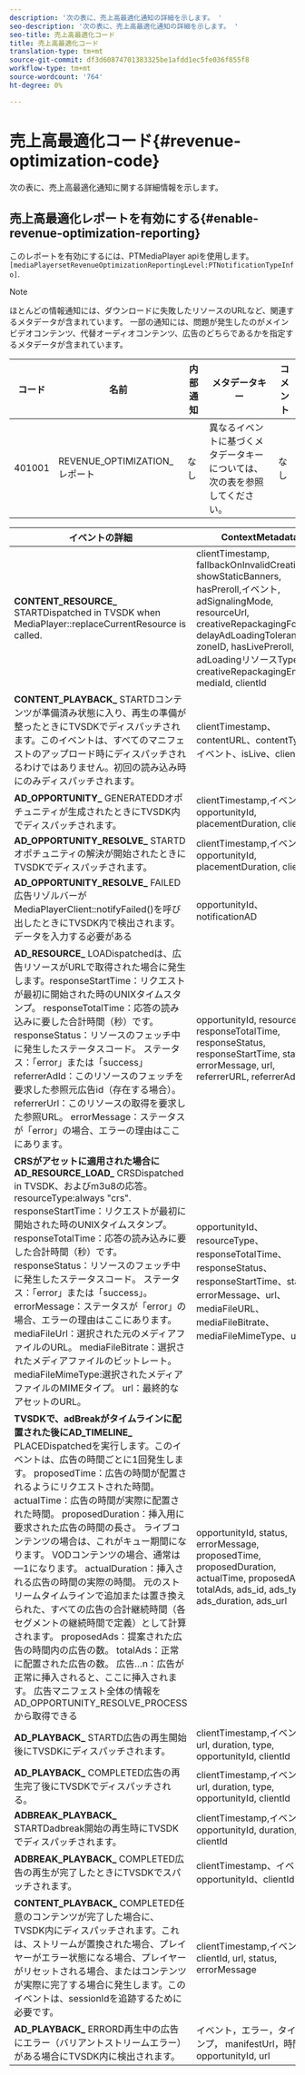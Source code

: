 ```yaml
---
description: '次の表に、売上高最適化通知の詳細を示します。 '
seo-description: '次の表に、売上高最適化通知の詳細を示します。 '
seo-title: 売上高最適化コード
title: 売上高最適化コード
translation-type: tm+mt
source-git-commit: df3d60874701383325be1afdd1ec5fe036f855f8
workflow-type: tm+mt
source-wordcount: '764'
ht-degree: 0%

---
```



# 売上高最適化コード{#revenue-optimization-code}

次の表に、売上高最適化通知に関する詳細情報を示します。

## 売上高最適化レポートを有効にする{#enable-revenue-optimization-reporting}

このレポートを有効にするには、PTMediaPlayer apiを使用します。`[mediaPlayersetRevenueOptimizationReportingLevel:PTNotificationTypeInfo]`.

>[!NOTE]
>
>ほとんどの情報通知には、ダウンロードに失敗したリソースのURLなど、関連するメタデータが含まれています。 一部の通知には、問題が発生したのがメインビデオコンテンツ、代替オーディオコンテンツ、広告のどちらであるかを指定するメタデータが含まれています。

| コード | 名前 | 内部通知 | メタデータキー | コメント |
|---|---|---|---|---|
| 401001 | REVENUE_OPTIMIZATION_レポート | なし | 異なるイベントに基づくメタデータキーについては、次の表を参照してください。 | なし |

| イベントの詳細 | ContextMetadata |
|---|---|
| **CONTENT_RESOURCE_** STARTDispatched in TVSDK when MediaPlayer::replaceCurrentResource is called. | clientTimestamp, fallbackOnInvalidCreative, showStaticBanners, hasPreroll,イベント, adSignalingMode, resourceUrl, creativeRepackagingFormat, delayAdLoadingTolerance, zoneID, hasLivePreroll, adLoadingリソースType, creativeRepackagingEnabled, mediaId, clientId |
| **CONTENT_PLAYBACK_** STARTDコンテンツが準備済み状態に入り、再生の準備が整ったときにTVSDKでディスパッチされます。このイベントは、すべてのマニフェストのアップロード時にディスパッチされるわけではありません。初回の読み込み時にのみディスパッチされます。 | clientTimestamp、contentURL、contentType、イベント、isLive、clientID |
| **AD_OPPORTUNITY_** GENERATEDDオポチュニティが生成されたときにTVSDK内でディスパッチされます。 | clientTimestamp,イベント, opportunityId, placementDuration, clientId |
| **AD_OPPORTUNITY_RESOLVE_** STARTDオポチュニティの解決が開始されたときにTVSDKでディスパッチされます。 | clientTimestamp,イベント, opportunityId, placementDuration, clientId |
| **AD_OPPORTUNITY_RESOLVE_** FAILED広告リゾルバーがMediaPlayerClient::notifyFailed()を呼び出したときにTVSDK内で検出されます。データを入力する必要がある | opportunityId、notificationAD |
| **AD_RESOURCE_** LOADispatchedは、広告リソースがURLで取得された場合に発生します。responseStartTime：リクエストが最初に開始された時のUNIXタイムスタンプ。 responseTotalTime：応答の読み込みに要した合計時間（秒）です。 responseStatus：リソースのフェッチ中に発生したステータスコード。 ステータス：「error」または「success」 referrerAdId：このリソースのフェッチを要求した参照元広告id（存在する場合）。 referrerUrl：このリソースの取得を要求した参照URL。 errorMessage：ステータスが「error」の場合、エラーの理由はここにあります。 | opportunityId, resourceType, responseTotalTime, responseStatus, responseStartTime, status, errorMessage, url, referrerURL, referrerAdId |
| **CRSがアセットに適用された場合にAD_RESOURCE_LOAD_** CRSDispatched in TVSDK、およびm3u8の応答。resourceType:always &quot;crs&quot;. responseStartTime：リクエストが最初に開始された時のUNIXタイムスタンプ。 responseTotalTime：応答の読み込みに要した合計時間（秒）です。 responseStatus：リソースのフェッチ中に発生したステータスコード。 ステータス：「error」または「success」。 errorMessage：ステータスが「error」の場合、エラーの理由はここにあります。 mediaFileUrl：選択された元のメディアファイルのURL。 mediaFileBitrate：選択されたメディアファイルのビットレート。 mediaFileMimeType:選択されたメディアファイルのMIMEタイプ。 url：最終的なアセットのURL。 | opportunityId、resourceType、responseTotalTime、responseStatus、responseStartTime、status、errorMessage、url、mediaFileURL、mediaFileBitrate、mediaFileMimeType、url |
| **TVSDKで、adBreakがタイムラインに配置された後にAD_TIMELINE_** PLACEDispatchedを実行します。このイベントは、広告の時間ごとに1回発生します。 proposedTime：広告の時間が配置されるようにリクエストされた時間。 actualTime：広告の時間が実際に配置された時間。 proposedDuration：挿入用に要求された広告の時間の長さ。 ライブコンテンツの場合は、これがキュー期間になります。 VODコンテンツの場合、通常は —1になります。 actualDuration：挿入される広告の時間の実際の時間。 元のストリームタイムラインで追加または置き換えられた、すべての広告の合計継続時間（各セグメントの継続時間で定義）として計算されます。 proposedAds：提案された広告の時間内の広告の数。 totalAds：正常に配置された広告の数。 広告…n：広告が正常に挿入されると、ここに挿入されます。 広告マニフェスト全体の情報をAD_OPPORTUNITY_RESOLVE_PROCESSから取得できる | opportunityId, status, errorMessage, proposedTime, proposedDuration, actualTime, proposedAds, totalAds, ads_id, ads_type, ads_duration, ads_url |
| **AD_PLAYBACK_** STARTD広告の再生開始後にTVSDKにディスパッチされます。 | clientTimestamp,イベント, id, url, duration, type, opportunityId, clientId |
| **AD_PLAYBACK_** COMPLETED広告の再生完了後にTVSDKでディスパッチされる。 | clientTimestamp,イベント, id, url, duration, type, opportunityId, clientId |
| **ADBREAK_PLAYBACK_** STARTDadbreak開始の再生時にTVSDKでディスパッチされます。 | clientTimestamp,イベント, opportunityId, duration, time, clientId |
| **ADBREAK_PLAYBACK_** COMPLETED広告の再生が完了したときにTVSDKでスパッチされます。 | clientTimestamp、イベント、opportunityId、clientId |
| **CONTENT_PLAYBACK_** COMPLETED任意のコンテンツが完了した場合に、TVSDK内にディスパッチされます。これは、ストリームが置換された場合、プレイヤーがエラー状態になる場合、プレイヤーがリセットされる場合、またはコンテンツが実際に完了する場合に発生します。このイベントは、sessionIdを追跡するために必要です。 | clientTimestamp,イベント, clientId, url, status, errorMessage |
| **AD_PLAYBACK_** ERRORD再生中の広告にエラー（バリアントストリームエラー）がある場合にTVSDK内に検出されます。 | イベント，エラー，タイムスタンプ， manifestUrl，時間， opportunityId, url |
